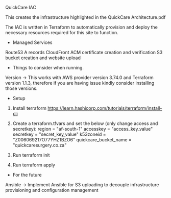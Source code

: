 QuickCare IAC

This creates the infrastructure highlighted in the QuickCare Architecture.pdf

The IAC is written in Terraform to automatically provision and deploy the necessary resources
required for this site to function.

- Managed Services

Route53 A records
CloudFront
ACM certificate creation and verification
S3 bucket creation and website upload

- Things to consider when running.

Version -> This works with AWS provider version 3.74.0 and Terraform version 1.1.3,
therefore if you are having issue kindly consider installing those versions.

- Setup

1) Install terraform https://learn.hashicorp.com/tutorials/terraform/install-cli

2) Create a terraform.tfvars and set the below (only change access and secretkey):
region = "af-south-1"
accesskey = "access_key_value"
secretkey = "secret_key_value"
k53zoneid = "Z006069217O77YHZ1BZO6"
quickcare_bucket_name = "quickcaresurgery.co.za"

3) Run terraform init

4) Run terraform apply


- For the future

Ansible -> Implement Ansible for S3 uploading to decouple infrastructure provisioning and configuration
management
